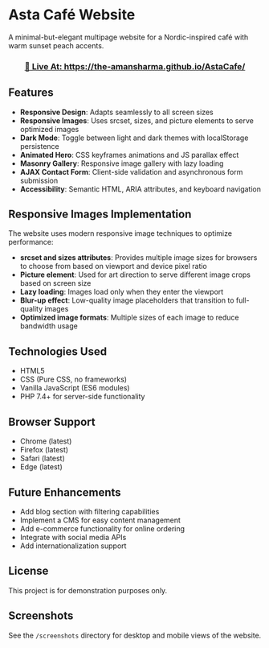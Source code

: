 # Asta Café Website

A minimal-but-elegant multipage website for a Nordic-inspired café with warm sunset peach accents.

<h3 align="center">
    <a href="https://prepzone.vercel.app" target="_blank" rel="noopener noreferrer">🚀 Live At: https://the-amansharma.github.io/AstaCafe/</a>
  </h3>


## Features

- **Responsive Design**: Adapts seamlessly to all screen sizes
- **Responsive Images**: Uses srcset, sizes, and picture elements to serve optimized images
- **Dark Mode**: Toggle between light and dark themes with localStorage persistence
- **Animated Hero**: CSS keyframes animations and JS parallax effect
- **Masonry Gallery**: Responsive image gallery with lazy loading
- **AJAX Contact Form**: Client-side validation and asynchronous form submission
- **Accessibility**: Semantic HTML, ARIA attributes, and keyboard navigation

## Responsive Images Implementation

The website uses modern responsive image techniques to optimize performance:

- **srcset and sizes attributes**: Provides multiple image sizes for browsers to choose from based on viewport and device pixel ratio
- **Picture element**: Used for art direction to serve different image crops based on screen size
- **Lazy loading**: Images load only when they enter the viewport
- **Blur-up effect**: Low-quality image placeholders that transition to full-quality images
- **Optimized image formats**: Multiple sizes of each image to reduce bandwidth usage

## Technologies Used

- HTML5
- CSS (Pure CSS, no frameworks)
- Vanilla JavaScript (ES6 modules)
- PHP 7.4+ for server-side functionality

## Browser Support

- Chrome (latest)
- Firefox (latest)
- Safari (latest)
- Edge (latest)

## Future Enhancements

- Add blog section with filtering capabilities
- Implement a CMS for easy content management
- Add e-commerce functionality for online ordering
- Integrate with social media APIs
- Add internationalization support

## License

This project is for demonstration purposes only.

## Screenshots

See the `/screenshots` directory for desktop and mobile views of the website.
